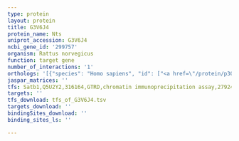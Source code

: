 ```yaml
---
type: protein
layout: protein
title: G3V6J4
protein_name: Nts
uniprot_accession: G3V6J4
ncbi_gene_id: '299757'
organism: Rattus norvegicus
function: target gene
number_of_interactions: '1'
orthologs: '[{"species": "Homo sapiens", "id": ["<a href=\"/protein/p30990\">P30990</a>"]}, {"species": "Danio rerio", "id": ["E7FFY4"]}, {"species": "Mus musculus", "id": ["<a href=\"/protein/q9d3p9\">Q9D3P9</a>"]}]'
jaspar_matrices: ''
tfs: Satb1,Q5U2Y2,316164,GTRD,chromatin immunoprecipitation assay,27924024%5Buid%5D,No
targets: ''
tfs_download: tfs_of_G3V6J4.tsv
targets_download: ''
bindingSites_download: ''
binding_sites_ls: ''

---
```

